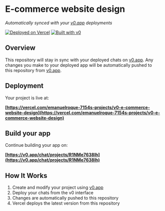 # E-commerce website design

*Automatically synced with your [v0.app](https://v0.app) deployments*

[![Deployed on Vercel](https://img.shields.io/badge/Deployed%20on-Vercel-black?style=for-the-badge&logo=vercel)](https://vercel.com/emanuelroque-7154s-projects/v0-e-commerce-website-design)
[![Built with v0](https://img.shields.io/badge/Built%20with-v0.app-black?style=for-the-badge)](https://v0.app/chat/projects/R1NMe7638Ih)

## Overview

This repository will stay in sync with your deployed chats on [v0.app](https://v0.app).
Any changes you make to your deployed app will be automatically pushed to this repository from [v0.app](https://v0.app).

## Deployment

Your project is live at:

**[https://vercel.com/emanuelroque-7154s-projects/v0-e-commerce-website-design](https://vercel.com/emanuelroque-7154s-projects/v0-e-commerce-website-design)**

## Build your app

Continue building your app on:

**[https://v0.app/chat/projects/R1NMe7638Ih](https://v0.app/chat/projects/R1NMe7638Ih)**

## How It Works

1. Create and modify your project using [v0.app](https://v0.app)
2. Deploy your chats from the v0 interface
3. Changes are automatically pushed to this repository
4. Vercel deploys the latest version from this repository

